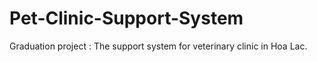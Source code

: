 # Pet-Clinic-Support-System
Graduation project : The support system for veterinary clinic in Hoa Lac.
